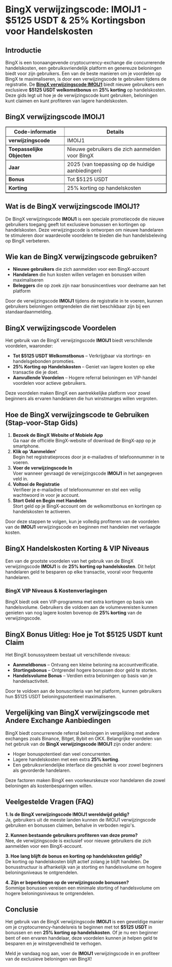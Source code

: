 <!DOCTYPE html>
<html lang="nl">
<head>
    <meta charset="UTF-8">
    <meta name="viewport" content="width=device-width, initial-scale=1.0">
</head>
<body>

<h1>BingX verwijzingscode: IMOIJ1 - $5125 USDT & 25% Kortingsbon voor Handelskosten</h1>

<h2>Introductie</h2>

<p>BingX is een toonaangevende cryptocurrency-exchange die concurrerende handelskosten, een gebruiksvriendelijk platform en genereuze beloningen biedt voor zijn gebruikers. Een van de beste manieren om je voordelen op BingX te maximaliseren, is door een verwijzingscode te gebruiken tijdens de registratie. De <strong><a href="https://bingx.com/invite/IMOIJ1" target="_blank">BingX verwijzingscode IMOIJ1</a></strong> biedt nieuwe gebruikers een exclusieve <strong>$5125 USDT welkomstbonus</strong> en <strong>25% korting</strong> op handelskosten. Deze gids legt uit hoe je de verwijzingscode kunt gebruiken, beloningen kunt claimen en kunt profiteren van lagere handelskosten.</p>

<h2>BingX verwijzingscode IMOIJ1</h2>

<table border="1">
    <tr>
        <th><strong>Code-informatie</strong></th>
        <th><strong>Details</strong></th>
    </tr>
    <tr>
        <td><strong>verwijzingscode</strong></td>
        <td>IMOIJ1</td>
    </tr>
    <tr>
        <td><strong>Toepasselijke Objecten</strong></td>
        <td>Nieuwe gebruikers die zich aanmelden voor BingX</td>
    </tr>
    <tr>
        <td><strong>Jaar</strong></td>
        <td>2025 (van toepassing op de huidige aanbiedingen)</td>
    </tr>
    <tr>
        <td><strong>Bonus</strong></td>
        <td>Tot $5125 USDT</td>
    </tr>
    <tr>
        <td><strong>Korting</strong></td>
        <td>25% korting op handelskosten</td>
    </tr>
</table>

<h2>Wat is de BingX verwijzingscode IMOIJ1?</h2>

<p>De BingX verwijzingscode <strong>IMOIJ1</strong> is een speciale promotiecode die nieuwe gebruikers toegang geeft tot exclusieve bonussen en kortingen op handelskosten. Deze verwijzingscode is ontworpen om nieuwe handelaren te stimuleren door waardevolle voordelen te bieden die hun handelsbeleving op BingX verbeteren.</p>

<h2>Wie kan de BingX verwijzingscode gebruiken?</h2>

<ul>
    <li><strong>Nieuwe gebruikers</strong> die zich aanmelden voor een BingX-account</li>
    <li><strong>Handelaren</strong> die hun kosten willen verlagen en bonussen willen maximaliseren</li>
    <li><strong>Beleggers</strong> die op zoek zijn naar bonusincentives voor deelname aan het platform</li>
</ul>

<p>Door de verwijzingscode <strong>IMOIJ1</strong> tijdens de registratie in te voeren, kunnen gebruikers beloningen ontgrendelen die niet beschikbaar zijn bij een standaardaanmelding.</p>

<h2>BingX verwijzingscode Voordelen</h2>

<p>Het gebruik van de BingX verwijzingscode <strong>IMOIJ1</strong> biedt verschillende voordelen, waaronder:</p>

<ul>
    <li><strong>Tot $5125 USDT Welkomstbonus</strong> – Verkrijgbaar via stortings- en handelsgebonden promoties.</li>
    <li><strong>25% Korting op Handelskosten</strong> – Geniet van lagere kosten op elke transactie die je doet.</li>
    <li><strong>Aanvullende Voordelen</strong> – Hogere referral beloningen en VIP-handel voordelen voor actieve gebruikers.</li>
</ul>

<p>Deze voordelen maken BingX een aantrekkelijke platform voor zowel beginners als ervaren handelaren die hun winstmarges willen vergroten.</p>

<h2>Hoe de BingX verwijzingscode te Gebruiken (Stap-voor-Stap Gids)</h2>

<ol>
    <li><strong>Bezoek de BingX Website of Mobiele App</strong><br>Ga naar de officiële BingX-website of download de BingX-app op je smartphone.</li>
    <li><strong>Klik op 'Aanmelden'</strong><br>Begin het registratieproces door je e-mailadres of telefoonnummer in te voeren.</li>
    <li><strong>Voer de verwijzingscode In</strong><br>Voer wanneer gevraagd de verwijzingscode <strong>IMOIJ1</strong> in het aangegeven veld in.</li>
    <li><strong>Voltooi de Registratie</strong><br>Verifieer je e-mailadres of telefoonnummer en stel een veilig wachtwoord in voor je account.</li>
    <li><strong>Stort Geld en Begin met Handelen</strong><br>Stort geld op je BingX-account om de welkomstbonus en kortingen op handelskosten te activeren.</li>
</ol>

<p>Door deze stappen te volgen, kun je volledig profiteren van de voordelen van de <strong>IMOIJ1</strong> verwijzingscode en beginnen met handelen met verlaagde kosten.</p>

<h2>BingX Handelskosten Korting & VIP Niveaus</h2>

<p>Een van de grootste voordelen van het gebruik van de BingX verwijzingscode <strong>IMOIJ1</strong> is de <strong>25% korting op handelskosten</strong>. Dit helpt handelaren geld te besparen op elke transactie, vooral voor frequente handelaren.</p>

<h3>BingX VIP Niveaus & Kostenverlagingen</h3>

<p>BingX biedt ook een VIP-programma met extra kortingen op basis van handelsvolume. Gebruikers die voldoen aan de volumevereisten kunnen genieten van nog lagere kosten bovenop de <strong>25% korting</strong> van de verwijzingscode.</p>

<h2>BingX Bonus Uitleg: Hoe je Tot $5125 USDT kunt Claim</h2>

<p>Het BingX bonussysteem bestaat uit verschillende niveaus:</p>

<ul>
    <li><strong>Aanmeldbonus</strong> – Ontvang een kleine beloning na accountverificatie.</li>
    <li><strong>Stortingsbonus</strong> – Ontgrendel hogere bonussen door geld te storten.</li>
    <li><strong>Handelsvolume Bonus</strong> – Verdien extra beloningen op basis van je handelsactiviteit.</li>
</ul>

<p>Door te voldoen aan de bonuscriteria van het platform, kunnen gebruikers hun $5125 USDT beloningspotentieel maximaliseren.</p>

<h2>Vergelijking van BingX verwijzingscode met Andere Exchange Aanbiedingen</h2>

<p>BingX biedt concurrerende referral beloningen in vergelijking met andere exchanges zoals Binance, Bitget, Bybit en OKX. Belangrijke voordelen van het gebruik van de <strong>BingX verwijzingscode IMOIJ1</strong> zijn onder andere:</p>

<ul>
    <li>Hoger bonuspotentieel dan veel concurrenten.</li>
    <li>Lagere handelskosten met een extra <strong>25% korting</strong>.</li>
    <li>Een gebruiksvriendelijke interface die geschikt is voor zowel beginners als gevorderde handelaren.</li>
</ul>

<p>Deze factoren maken BingX een voorkeurskeuze voor handelaren die zowel beloningen als kostenbesparingen willen.</p>

<h2>Veelgestelde Vragen (FAQ)</h2>

<p><strong>1. Is de BingX verwijzingscode IMOIJ1 wereldwijd geldig?</strong><br>Ja, gebruikers uit de meeste landen kunnen de IMOIJ1 verwijzingscode gebruiken en bonussen claimen, behalve in verboden regio's.</p>

<p><strong>2. Kunnen bestaande gebruikers profiteren van deze promo?</strong><br>Nee, de verwijzingscode is exclusief voor nieuwe gebruikers die zich aanmelden voor een BingX-account.</p>

<p><strong>3. Hoe lang blijft de bonus en korting op handelskosten geldig?</strong><br>De korting op handelskosten blijft actief zolang je blijft handelen. De bonusstructuur is afhankelijk van je storting en handelsvolume om hogere beloningsniveaus te ontgrendelen.</p>

<p><strong>4. Zijn er beperkingen op de verwijzingscode bonussen?</strong><br>Sommige bonussen vereisen een minimale storting of handelsvolume om hogere beloningsniveaus te ontgrendelen.</p>

<h2>Conclusie</h2>

<p>Het gebruik van de BingX verwijzingscode <strong>IMOIJ1</strong> is een geweldige manier om je cryptocurrency-handelsreis te beginnen met tot <strong>$5125 USDT</strong> in bonussen en een <strong>25% korting op handelskosten</strong>. Of je nu een beginner bent of een ervaren handelaar, deze voordelen kunnen je helpen geld te besparen en je winstgevendheid te verhogen.</p>

<p>Meld je vandaag nog aan, voer de <strong>IMOIJ1</strong> verwijzingscode in en profiteer van de exclusieve beloningen van BingX!</p>

</body>
</html>
